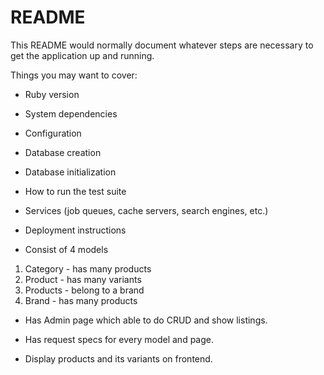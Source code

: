 # README

This README would normally document whatever steps are necessary to get the
application up and running.

Things you may want to cover:

* Ruby version

* System dependencies

* Configuration

* Database creation

* Database initialization

* How to run the test suite

* Services (job queues, cache servers, search engines, etc.)

* Deployment instructions

* Consist of 4 models
1. Category - has many products
2. Product - has many variants
3. Products - belong to a brand
4. Brand - has many products

* Has Admin page which able to do CRUD and show listings.

* Has request specs for every model and page.

* Display products and its variants on frontend.
